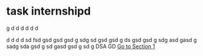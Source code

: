 # task internshipd
g
d
d
d
d
d
d

d
d
d
d
sd
fsd
gsd
gsd
gsd
g
sdg
sd
gsd
gsd
g
ds
gsd
gsd
g
sdg
asd
gasd
g
sadg
sda
gsd
g
sd
gasd
gsd
g
sd
g
DSA
GD
[Go to Section 1](task-internship)
